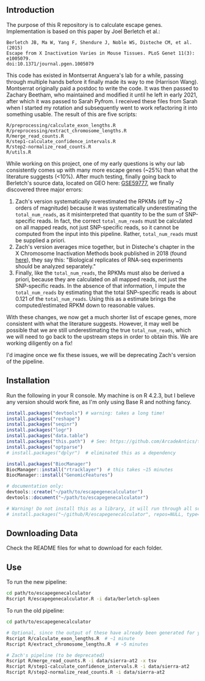 ## Introduction

The purpose of this R repository is to calculate escape genes. Implementation is based on this paper by Joel Berletch et al.:

```
Berletch JB, Ma W, Yang F, Shendure J, Noble WS, Disteche CM, et al. (2015)
Escape from X Inactivation Varies in Mouse Tissues. PLoS Genet 11(3): e1005079.
doi:10.1371/journal.pgen.1005079
```



This code has existed in Montserrat Anguera's lab for a while, passing through multiple hands before it finally made its way to me (Harrison Wang). Montserrat originally paid a postdoc to write the code. It was then passed to Zachary Beetham, who maintained and modified it until he left in early 2021, after which it was passed to Sarah Pyfrom. I received these files from Sarah when I started my rotation and subsequently went to work refactoring it into something usable. The result of this are five scripts:

```
R/preprocessing/calculate_exon_lengths.R
R/preprocessing/extract_chromosome_lengths.R
R/merge_read_counts.R
R/step1-calculate_confidence_intervals.R
R/step2-normalize_read_counts.R
R/utils.R
```



While working on this project, one of my early questions is why our lab consistently comes up with many more escape genes (~25%) than what the literature suggests (<10%). After much testing, finally going back to Berletch's source data, located on GEO here: [GSE59777](https://www.ncbi.nlm.nih.gov/geo/query/acc.cgi?acc=GSE59777), we finally discovered three major errors:

1. Zach's version systematically overestimated the RPKMs (off by ~2 orders of magnitude) because it was systematically underestimating the `total_num_reads`, as it misinterpreted that quantity to be the sum of SNP-specific reads. In fact, the correct `total_num_reads` must be calculated on all mapped reads, not just SNP-specific reads, so it cannot be computed from the input into this pipeline. Rather, `total_num_reads` must be supplied a priori. 
2. Zach's version averages mice together, but in Disteche's chapter in the X Chromosome Inactivation Methods book published in 2018 (found [here](https://www.ncbi.nlm.nih.gov/pmc/articles/PMC6269188/)), they say this: "Biological replicates of RNA-seq experiments should be analyzed separately." 
3. Finally, like the `total_num_reads`, the RPKMs must also be derived a priori, because they are calculated on all mapped reads, not just the SNP-specific reads. In the absence of that information, I impute the `total_num_reads` by estimating that the total SNP-specific reads is about 0.121 of the `total_num_reads`. Using this as a estimate brings the computed/estimated RPKM down to reasonable values.

With these changes, we now get a much shorter list of escape genes, more consistent with what the literature suggests. However, it may well be possible that we are still underestimating the true `total_num_reads`, which we will need to go back to the upstream steps in order to obtain this. We are working diligently on a fix!

I'd imagine once we fix these issues, we will be deprecating Zach's version of the pipeline.



## Installation

Run the following in your R console. My machine is on R 4.2.3, but I believe any version should work fine, as I'm only using Base R and nothing fancy.

```R
install.packages("devtools") # warning: takes a long time!
install.packages("reshape")
install.packages("seqinr")
install.packages("logr")
install.packages("data.table")
install.packages("this.path")  # See: https://github.com/ArcadeAntics/this.path
install.packages("optparse")
# install.packages("dplyr")  # eliminated this as a dependency

install.packages("BiocManager")
BiocManager::install("rtracklayer")  # this takes ~15 minutes
BiocManager::install("GenomicFeatures")

# documentation only:
devtools::create("~/path/to/escapegenecalculator")
devtools::document("~/path/to/escapegenecalculator")

# Warning! Do not install this as a library, it will run through all scripts
# install.packages("~/github/R/escapegenecalculator", repos=NULL, type='source')  
```



## Downloading Data

Check the README files for what to download for each folder.



## Use

To run the new pipeline:

```bash
cd path/to/escapegenecalculator
Rscript R/escapegenecalculator.R -i data/berletch-spleen
```



To run the old pipeline:

```bash
cd path/to/escapegenecalculator

# Optional, since the output of these have already been generated for you
Rscript R/calculate_exon_lengths.R  # ~1 minute
Rscript R/extract_chromosome_lengths.R  # ~5 minutes

# Zach's pipeline (to be deprecated)
Rscript R/merge_read_counts.R -i data/sierra-at2 -x tsv
Rscript R/step1-calculate_confidence_intervals.R -i data/sierra-at2
Rscript R/step2-normalize_read_counts.R -i data/sierra-at2
```

